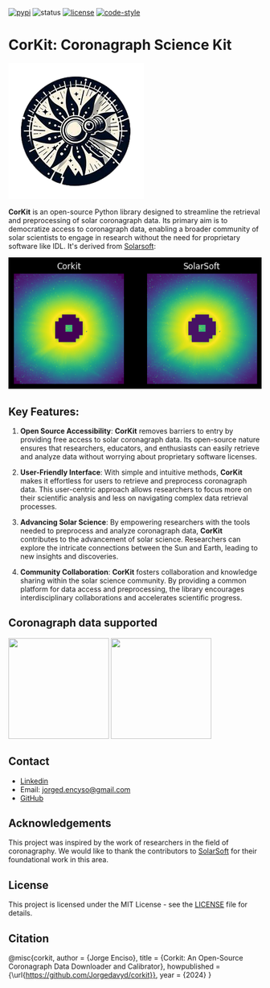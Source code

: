 [![pypi](https://img.shields.io/pypi/v/corkit)](https://pypi.org/project/corkit)
![status](https://img.shields.io/badge/status-beta-red.svg)
[![license](https://img.shields.io/badge/License-MIT-yellow.svg)](https://opensource.org/licenses/MIT)
[![code-style](https://img.shields.io/badge/code%20style-black-000000.svg)](https://github.com/psf/black)

# CorKit: Coronagraph Science Kit

<img src="https://github.com/Jorgedavyd/corkit/raw/main/docs/source/logo.png"/>

**CorKit** is an open-source Python library designed to streamline the 
retrieval and preprocessing of solar coronagraph data. Its primary aim 
is to democratize access to coronagraph data, enabling a broader community 
of solar scientists to engage in research without the need for proprietary 
software like IDL. It's derived from [Solarsoft](https://www.lmsal.com/solarsoft/):

<img src="https://github.com/Jorgedavyd/corkit/raw/main/docs/examples/c2.png"/>

## Key Features:

1. **Open Source Accessibility**: **CorKit** removes barriers to entry by providing 
free access to solar coronagraph data. Its open-source nature ensures that researchers, 
educators, and enthusiasts can easily retrieve and analyze data without worrying about 
proprietary software licenses.

2. **User-Friendly Interface**: With simple and intuitive methods, **CorKit** makes it 
effortless for users to retrieve and preprocess coronagraph data. This user-centric 
approach allows researchers to focus more on their scientific analysis and less on 
navigating complex data retrieval processes.

3. **Advancing Solar Science**: By empowering researchers with the tools needed to 
preprocess and analyze coronagraph data, **CorKit** contributes to the advancement of 
solar science. Researchers can explore the intricate connections between the Sun and Earth, 
leading to new insights and discoveries.

4. **Community Collaboration**: **CorKit** fosters collaboration and knowledge sharing 
within the solar science community. By providing a common platform for data access and 
preprocessing, the library encourages interdisciplinary collaborations and accelerates 
scientific progress.

## Coronagraph data supported
<img src="https://upload.wikimedia.org/wikipedia/commons/thumb/d/db/Stereo_logo.gif/1200px-Stereo_logo.gif" width="200" height="200" />
<img src="https://lh4.googleusercontent.com/proxy/8mXzxAdNeOEZNrvd5DLFvYCaqfjoj_0TTg6jHoWZtPOLF_8KVYOqXU8y9BwJw9KA6V6sv65CKiddqTQG6Bdk4wA7VoTRCrqCICqWgQC8BR4n7Y7n2tWsCcnbhOV7kg" width="200" height="200" />

## Contact  

- [Linkedin](https://www.linkedin.com/in/jorge-david-enciso-mart%C3%ADnez-149977265/)
- Email: jorged.encyso@gmail.com
- [GitHub](https://github.com/Jorgedavyd)

## Acknowledgements

This project was inspired by the work of researchers in the field of coronagraphy. We would like to thank the contributors to [SolarSoft](https://www.lmsal.com/solarsoft/) for their foundational work in this area.

## License

This project is licensed under the MIT License - see the [LICENSE](https://raw.githubusercontent.com/Jorgedavyd/corkit/main/LICENSE) file for details.

## Citation

@misc{corkit,
  author = {Jorge Enciso},
  title = {Corkit: An Open-Source Coronagraph Data Downloader and Calibrator},
  howpublished = {\url{https://github.com/Jorgedavyd/corkit}},
  year = {2024}
}
